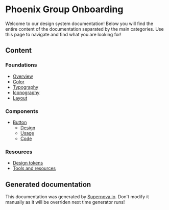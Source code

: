 # Phoenix Group Onboarding

Welcome to our design system documentation! Below you will find the entire content of the documentation separated by the main categories. Use this page to navigate and find what you are looking for!

## Content
 
### Foundations
- [Overview](./foundations/overview.md)
- [Color](./foundations/color.md)
- [Typography](./foundations/typography.md)
- [Iconography](./foundations/iconography.md)
- [Layout](./foundations/layout.md)
 
### Components
- [Button](./components/button/design.md)
  - [Design](./components/button/design.md)
  - [Usage](./components/button/usage.md)
  - [Code](./components/button/code.md)
 
### Resources
- [Design tokens](./resources/design-tokens.md)
- [Tools and resources](./resources/tools-and-resources.md)

## Generated documentation

This documentation was generated by [Supernova.io](https://supernova.io). Don't modify it manually as it will be overriden next time generator runs!